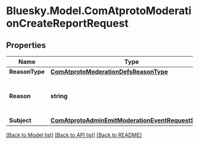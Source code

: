 # Bluesky.Model.ComAtprotoModerationCreateReportRequest

## Properties

Name | Type | Description | Notes
------------ | ------------- | ------------- | -------------
**ReasonType** | [**ComAtprotoModerationDefsReasonType**](ComAtprotoModerationDefsReasonType.md) |  | 
**Reason** | **string** | Additional context about the content and violation. | [optional] 
**Subject** | [**ComAtprotoAdminEmitModerationEventRequestSubject**](ComAtprotoAdminEmitModerationEventRequestSubject.md) |  | 

[[Back to Model list]](../README.md#documentation-for-models) [[Back to API list]](../README.md#documentation-for-api-endpoints) [[Back to README]](../README.md)

